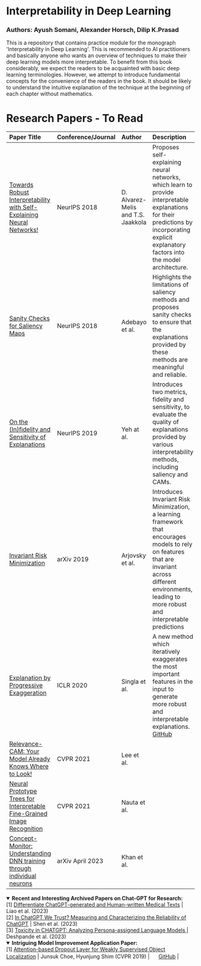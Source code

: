 # Interpretability in Deep Learning
### Authors: Ayush Somani, Alexander Horsch, Dilip K.Prasad
This is a repository that contains practice module for the monograph 'Interpretability in Deep Learning'. This is recommended to AI practitioners and basically anyone who wants an overview of techniques to make their deep learning models more interpretable. To benefit from this book considerably, we expect the readers to be acquainted with basic deep learning terminologies. However, we attempt to introduce fundamental concepts for the convenience of the readers in the book. It should be likely to understand the intuitive explanation of the technique at the beginning of each chapter without mathematics.


# Research Papers - To Read


| Paper Title   |   Conference/Journal |   Author  | Description    |   
|:----------|:----------|:------|:------|
| [Towards Robust Interpretability with Self-Explaining Neural Networks!](https://proceedings.neurips.cc/paper_files/paper/2018/file/3e9f0fc9b2f89e043bc6233994dfcf76-Paper.pdf) | NeurIPS 2018 | D. Alvarez-Melis and T.S. Jaakkola | Proposes self-explaining neural networks, which learn to provide interpretable explanations for their predictions by incorporating explicit explanatory factors into the model architecture. | 
| [Sanity Checks for Saliency Maps](https://proceedings.neurips.cc/paper_files/paper/2018/file/294a8ed24b1ad22ec2e7efea049b8737-Paper.pdf) | NeurIPS 2018 | Adebayo et al. | Highlights the limitations of saliency methods and proposes sanity checks to ensure that the explanations provided by these methods are meaningful and reliable.|
| [On the (In)fidelity and Sensitivity of Explanations](https://proceedings.neurips.cc/paper_files/paper/2019/file/a7471fdc77b3435276507cc8f2dc2569-Paper.pdf) | NeurIPS 2019 | Yeh at al. | Introduces two metrics, fidelity and sensitivity, to evaluate the quality of explanations provided by various interpretability methods, including saliency and CAMs.|
|[Invariant Risk Minimization](https://arxiv.org/abs/1907.02893) | arXiv 2019| Arjovsky et al. | Introduces Invariant Risk Minimization, a learning framework that encourages models to rely on features that are invariant across different environments, leading to more robust and interpretable predictions|
| [Explanation by Progressive Exaggeration](https://openreview.net/forum?id=H1xFWgrFPS) | ICLR 2020 | Singla et al. | A new method which iteratively exaggerates the most important features in the input to generate more robust and interpretable explanations. [GitHub](https://github.com/batmanlab/Explanation_by_Progressive_Exaggeration)|
| [Relevance-CAM: Your Model Already Knows Where to Look!](https://openaccess.thecvf.com/content/CVPR2021/papers/Lee_Relevance-CAM_Your_Model_Already_Knows_Where_To_Look_CVPR_2021_paper.pdf) | CVPR 2021 | Lee et al.  |  | 
| [Neural Prototype Trees for Interpretable Fine-Grained Image Recognition](https://openaccess.thecvf.com/content/CVPR2021/papers/Nauta_Neural_Prototype_Trees_for_Interpretable_Fine-Grained_Image_Recognition_CVPR_2021_paper.pdf) | CVPR 2021 | Nauta et al. |  |  
| [Concept-Monitor: Understanding DNN training through individual neurons](https://arxiv.org/pdf/2304.13346.pdf)| arXiv April 2023 | Khan et al.| |

<details open>
  <summary><strong>Recent and Interesting Archived Papers on Chat-GPT for Research:</strong></summary>
     [1] <a href="https://arxiv.org/pdf/2304.11567.pdf">Differentiate ChatGPT-generated and Human-written Medical Texts</a> | Liao et al. (2023)
    <br/>
    [2] <a href="https://arxiv.org/pdf/2304.08979.pdf">In ChatGPT We Trust? Measuring and Characterizing the Reliability of ChatGPT</a> | Shen et al. (2023)
    <br/>
    [3] <a href="https://arxiv.org/pdf/2304.05335.pdf"> Toxicity in CHATGPT: Analyzing Persona-assigned Language Models </a> | Deshpande et al. (2023)
   <br/> 
</details>


<details open>
  <summary><strong>Intriguing Model Improvement Application Paper:</strong></summary>
     [1] <a href="https://openaccess.thecvf.com/content_CVPR_2019/papers/Choe_Attention-Based_Dropout_Layer_for_Weakly_Supervised_Object_Localization_CVPR_2019_paper.pdf">Attention-based Dropout Layer for Weakly Supervised Object Localization</a> | Junsuk Choe, Hyunjung Shim (CVPR 2019) | <img src="https://edent.github.io/SuperTinyIcons/images/svg/github.svg" width="16" /> <a href="https://github.com/junsukchoe/ADL">GitHub</a> |
    <br/>
</details>


